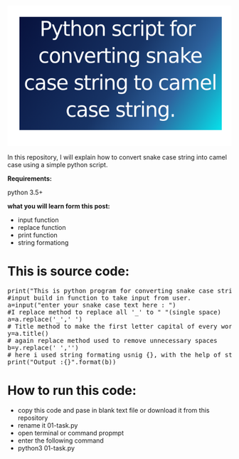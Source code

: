 ![snake case to camel case python](https://github.com/rajat4665/Snake-case-to-camel-case.with-python/blob/master/Untitled2.png)


In this repository, I will explain how to convert snake case string into camel case using a simple python script.

<strong>Requirements:</strong>

python 3.5+

<strong>what you will learn form this post:</strong>
<ul>
	<li>input function</li>
	<li>replace function</li>
	<li>print function</li>
	<li>string formationg</li>
</ul>
<h1><strong>This is source code:</strong></h1>
<pre>print("This is python program for converting snake case string to camel case string :")
#input build in function to take input from user.
a=input("enter your snake case text here : ")
#I replace method to replace all '_' to " "(single space)
a=a.replace('_',' ')
# Title method to make the first letter capital of every word.  
y=a.title()
# again replace method used to remove unnecessary spaces
b=y.replace(' ','')
# here i used string formating usnig {}, with the help of string forn=mat we can concatenate string with integer without converting.
print("Output :{}".format(b))</pre>
<h1>How to run this code:</h1>
<ul>
	<li>copy this code and pase in blank text file or download it from this repository</li>
	<li>rename it 01-task.py</li>
	<li>open terminal or command propmpt</li>
	<li>enter the following command</li>
	<li>python3 01-task.py</li>
</ul>
